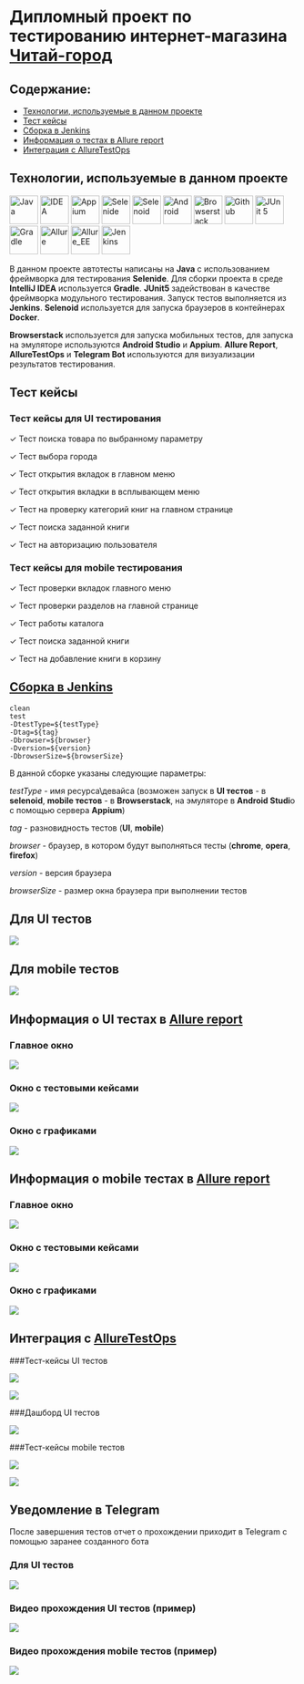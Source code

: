# Дипломный проект по тестированию интернет-магазина [Читай-город](https://reqres.in/)

## Содержание:

* [Технологии, используемые в данном проекте](https://github.com/SvetlanaVaskevich/qa_guru_diplom#%D1%82%D0%B5%D1%85%D0%BD%D0%BE%D0%BB%D0%BE%D0%B3%D0%B8%D0%B8-%D0%B8%D1%81%D0%BF%D0%BE%D0%BB%D1%8C%D0%B7%D1%83%D0%B5%D0%BC%D1%8B%D0%B5-%D0%B2-%D0%B4%D0%B0%D0%BD%D0%BD%D0%BE%D0%BC-%D0%BF%D1%80%D0%BE%D0%B5%D0%BA%D1%82%D0%B5)
* [Тест кейсы](https://github.com/SvetlanaVaskevich/qa_guru_diplom#%D1%82%D0%B5%D1%81%D1%82-%D0%BA%D0%B5%D0%B9%D1%81%D1%8B)
* [Сборка в Jenkins](https://github.com/SvetlanaVaskevich/qa_guru_diplom#%D1%81%D0%B1%D0%BE%D1%80%D0%BA%D0%B0-%D0%B2-jenkins)
* [Информация о тестах в Allure report]()
* [Интеграция с AllureTestOps]()

## Технологии, используемые в данном проекте

[<img alt="Java" height="50" src="https://raw.githubusercontent.com/SvetlanaVaskevich/qa_guru_diplom/main/images/logo/Java.svg" width="50"/>](https://www.java.com/)
[<img alt="IDEA" height="50" src="https://raw.githubusercontent.com/SvetlanaVaskevich/qa_guru_diplom/main/images/logo/Idea.svg" width="50"/>](https://www.jetbrains.com/idea/)
[<img alt="Appium" height="50" src="https://raw.githubusercontent.com/SvetlanaVaskevich/qa_guru_diplom/main/images/logo/Appium.svg" width="50"/>](https://appium.io/)
[<img alt="Selenide" height="50" src="https://raw.githubusercontent.com/SvetlanaVaskevich/qa_guru_diplom/main/images/logo/Selenide.svg" width="50"/>](https://ru.selenide.org/)
[<img alt="Selenoid" height="50" src="https://raw.githubusercontent.com/SvetlanaVaskevich/qa_guru_diplom/main/images/logo/Selenoid.svg" width="50"/>](https://aerokube.com/selenoid/latest/)
[<img alt="Android" height="50" src="https://raw.githubusercontent.com/SvetlanaVaskevich/qa_guru_diplom/main/images/logo/Android.svg" width="50"/>](https://developer.android.com/studio)
[<img alt="Browserstack" height="50" src="https://raw.githubusercontent.com/SvetlanaVaskevich/qa_guru_diplom/main/images/logo/Browserstack.svg" width="50"/>](https://www.browserstack.com/)
[<img alt="Github" height="50" src="https://raw.githubusercontent.com/SvetlanaVaskevich/qa_guru_diplom/main/images/logo/GitHub.svg" width="50"/>](https://github.com/) 
[<img alt="JUnit 5" height="50" src="https://raw.githubusercontent.com/SvetlanaVaskevich/qa_guru_diplom/main/images/logo/Junit5.svg" width="50"/>](https://junit.org/junit5/) 
[<img alt="Gradle" height="50" src="https://raw.githubusercontent.com/SvetlanaVaskevich/qa_guru_diplom/main/images/logo/Gradle.svg" width="50"/>](https://gradle.org/)
[<img alt="Allure" height="50" src="https://raw.githubusercontent.com/SvetlanaVaskevich/qa_guru_diplom/main/images/logo/Allure.svg" width="50"/>](https://github.com/allure-framework/allure2)
[<img alt="Allure_EE" height="50" src="https://raw.githubusercontent.com/SvetlanaVaskevich/qa_guru_diplom/main/images/logo/Allure_EE.svg" width="50"/>](https://qameta.io/)
[<img alt="Jenkins" height="50" src="https://raw.githubusercontent.com/SvetlanaVaskevich/qa_guru_diplom/main/images/logo/Jenkins.svg" width="50"/>](https://www.jenkins.io/)

В данном проекте автотесты написаны на **Java** с использованием фреймворка для тестирования **Selenide**. Для сборки проекта в среде **IntelliJ IDEA** используется **Gradle**.
**JUnit5** задействован в качестве фреймворка модульного тестирования. Запуск тестов выполняется из **Jenkins**. **Selenoid** используется для запуска браузеров в контейнерах **Docker**. 

**Browserstack** используется для запуска мобильных тестов, для запуска на эмуляторе используются **Android Studio** и **Appium**. **Allure Report**, **AllureTestOps** и **Telegram Bot** используются для визуализации результатов тестирования.

## Тест кейсы

### Тест кейсы для UI тестирования

✓ Тест поиска товара по выбранному параметру

✓ Тест выбора города

✓ Тест открытия вкладок в главном меню

✓ Тест открытия вкладки в всплывающем меню

✓ Тест на проверку категорий книг на главном странице

✓ Тест поиска заданной книги

✓ Тест на авторизацию пользователя

### Тест кейсы для mobile тестирования

✓ Тест проверки вкладок главного меню

✓ Тест проверки разделов на главной странице

✓ Тест работы каталога

✓ Тест поиска заданной книги

✓ Тест на добавление книги в корзину


## [Сборка в Jenkins](https://jenkins.autotests.cloud/job/C10-Svetlana_Vas_diplom/)
    clean 
    test
    -DtestType=${testType}
    -Dtag=${tag}
    -Dbrowser=${browser}
    -Dversion=${version}
    -DbrowserSize=${browserSize}

В данной сборке указаны следующие параметры:

_testType_ - имя ресурса\девайса (возможен запуск в **UI тестов** - в **selenoid**, 
**mobile тестов** - в **Browserstack**, на эмуляторе в **Android Studi**o c 
помощью сервера **Appium**)

_tag_ - разновидность тестов (**UI**, **mobile**)

_browser_ - браузер, в котором будут выполняться тесты (**chrome**, **opera**, **firefox**)

_version_ - версия браузера

_browserSize_ - размер окна браузера при выполнении тестов

## Для UI тестов

![](https://raw.githubusercontent.com/SvetlanaVaskevich/qa_guru_diplom/main/images/screens/Jenkins_UI.png)

## Для mobile тестов

![](https://raw.githubusercontent.com/SvetlanaVaskevich/qa_guru_diplom/main/images/screens/Jenkins_mobile.png)

## Информация о UI тестах в [Allure report](https://jenkins.autotests.cloud/job/C10-Svetlana_Vas_diplom/41/allure/#)

### Главное окно

![](https://raw.githubusercontent.com/SvetlanaVaskevich/qa_guru_diplom/main/images/screens/AllureReport_Main.png)

### Окно с тестовыми кейсами

![](https://raw.githubusercontent.com/SvetlanaVaskevich/qa_guru_diplom/main/images/screens/AllureReport_Tests_NEW.png)

### Окно с графиками

![](https://raw.githubusercontent.com/SvetlanaVaskevich/qa_guru_diplom/main/images/screens/AllureReport_Graphs.png)

## Информация о mobile тестах в [Allure report](https://jenkins.autotests.cloud/job/C10-Svetlana_Vas_diplom/42/allure/#)

### Главное окно

![](https://raw.githubusercontent.com/SvetlanaVaskevich/qa_guru_diplom/main/images/screens/AllureR_main.png)

### Окно с тестовыми кейсами

![](https://raw.githubusercontent.com/SvetlanaVaskevich/qa_guru_diplom/main/images/screens/AllureR_tests.png)

### Окно с графиками

![](https://raw.githubusercontent.com/SvetlanaVaskevich/qa_guru_diplom/main/images/screens/AllureR_graphs.png)

## Интеграция с [AllureTestOps](https://allure.autotests.cloud/project/1252/test-cases?treeId=0)

###Тест-кейсы UI тестов

![](https://raw.githubusercontent.com/SvetlanaVaskevich/qa_guru_diplom/main/images/screens/Allure_EE_Tests.png)

![](https://raw.githubusercontent.com/SvetlanaVaskevich/qa_guru_diplom/main/images/screens/Allure_EE_main.png)

###Дашборд UI тестов

![](https://raw.githubusercontent.com/SvetlanaVaskevich/qa_guru_diplom/main/images/screens/Allure_EE.png)

###Тест-кейсы mobile тестов

![](https://raw.githubusercontent.com/SvetlanaVaskevich/qa_guru_diplom/main/images/screens/AllureEE_mobile_tests.png)

![](https://raw.githubusercontent.com/SvetlanaVaskevich/qa_guru_diplom/main/images/screens/AllureEE_mobile_main.png)


## Уведомление в Telegram

После завершения тестов отчет о прохождении приходит в Telegram с помощью заранее созданного бота
 
### Для UI тестов

![](https://raw.githubusercontent.com/SvetlanaVaskevich/qa_guru_diplom/main/images/screens/Telegramm_UI.png)

### Видео прохождения UI тестов (пример)

![](images/screens/e3946464fb55373d119807ed3bd8a87a-_2_.gif)

### Видео прохождения mobile тестов (пример)

![](images/screens/video-5c1d85a12488309ff39e9e53ce1c920b46a3fe22.gif)